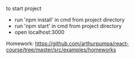 to start project

- run 'npm install' in cmd from project directory
- run 'npm start' in cmd from project directory
- open localhost:3000


Homework: https://github.com/arthurpumpa/react-course/tree/master/src/examples/homeworks
